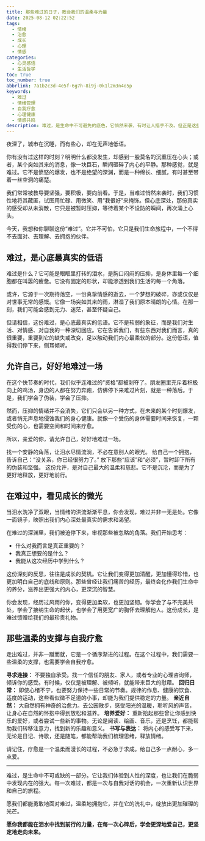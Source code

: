 ```yaml
---
title: 那些难过的日子，教会我们的温柔与力量
date: 2025-08-12 02:22:52
tags:
  - 情绪
  - 治愈
  - 成长
  - 心理
  - 情感
categories:
  - 心灵感悟
  - 生活哲学
toc: true
toc_number: true
abbrlink: 7a1b2c3d-4e5f-6g7h-8i9j-0k1l2m3n4o5p
keywords:
  - 难过
  - 情绪管理
  - 自我疗愈
  - 心理健康
  - 情感共鸣
description: 难过，是生命中不可避免的底色，它悄然来袭，有时让人措手不及。但正是这些深沉的时刻，教会我们如何拥抱脆弱，如何在低谷中寻找微光，最终蜕变为更温柔、更坚韧的自己。这篇文章，献给每一个正在经历或曾经历难过的人，愿我们都能在泪水中找到前行的力量。
---
```


夜深了，城市在沉睡，而有些心，却在无声地低语。

你有没有过这样的时刻？明明什么都没发生，却感到一股莫名的沉重压在心头；或者，某个突如其来的消息，像一块巨石，瞬间砸碎了内心的平静。那种感觉，就是难过。它不是愤怒的爆发，也不是绝望的深渊，而是一种绵长、细腻，有时甚至带着一丝空洞的痛楚。

我们常常被教导要坚强，要积极，要向前看。于是，当难过悄然来袭时，我们习惯性地将其藏匿，试图用忙碌、用微笑、用“我很好”来掩饰。但心底深处，那份真实的感受却从未消散，它只是被暂时压抑，等待着某个不设防的瞬间，再次涌上心头。

今天，我想和你聊聊这份“难过”。它并不可怕，它只是我们生命旅程中，一个不得不去面对、去理解、去拥抱的伙伴。

## 难过，是心底最真实的低语

难过是什么？它可能是眼眶里打转的泪水，是胸口闷闷的压抑，是身体里每一个细胞都在叫嚣的疲惫。它没有固定的形状，却能渗透到我们生活的每一个角落。

或许，它源于一次期待落空，一份真挚情感的逝去，一个梦想的破碎，亦或仅仅是对世事无常的感慨。它像一场突如其来的雨，淋湿了我们原本晴朗的心情。在那一刻，我们可能会感到无力、迷茫，甚至怀疑自己。

但请相信，这份难过，是心底最真实的低语。它不是软弱的象征，而是我们对生活、对情感、对自我的一种深切回应。它在告诉我们，有些东西对我们而言，真的很重要，重要到它的缺失或改变，足以触动我们内心最柔软的部分。这份低语，值得我们停下来，侧耳倾听。

## 允许自己，好好地难过一场

在这个快节奏的时代，我们似乎连难过的“资格”都被剥夺了。朋友圈里充斥着积极向上的鸡汤，身边的人都在努力奔跑，仿佛停下来难过片刻，就是一种落后。于是，我们学会了伪装，学会了压抑。

然而，压抑的情绪并不会消失，它们只会以另一种方式，在未来的某个时刻爆发，或者悄无声息地侵蚀我们的身心健康。就像一个受伤的身体需要时间来恢复，一颗受伤的心，也需要空间和时间来疗愈。

所以，亲爱的你，请允许自己，好好地难过一场。

找一个安静的角落，让泪水尽情流淌，不必在意别人的眼光。
给自己一个拥抱，告诉自己：“没关系，你已经很努力了。”
放下那些“应该”和“必须”，暂时卸下所有的伪装和坚强。
这份允许，是对自己最大的温柔和慈悲。它不是沉沦，而是为了更好地释放，更好地前行。

## 在难过中，看见成长的微光

当泪水洗净了双眼，当情绪的洪流渐渐平息，你会发现，难过并非一无是处。它像一面镜子，映照出我们内心深处最真实的需求和渴望。

在难过的深渊里，我们被迫停下来，审视那些被忽略的角落。我们开始思考：
*   什么对我而言是真正重要的？
*   我真正想要的是什么？
*   我能从这次经历中学到什么？

这份深刻的反思，往往是成长的契机。它让我们变得更加清醒，更加懂得珍惜，也更加明白自己的底线和原则。那些曾经让我们痛苦的经历，最终会化作我们生命中的养分，滋养出更强大的内心，更深沉的智慧。

你会发现，经历过风雨的你，变得更加柔软，也更加坚韧。你学会了与不完美共处，学会了接纳生命的起伏，也学会了用更宽广的胸怀去理解他人。这份成长，是难过馈赠给我们的最珍贵礼物。

## 那些温柔的支撑与自我疗愈

走出难过，并非一蹴而就，它是一个循序渐进的过程。在这个过程中，我们需要一些温柔的支撑，也需要学会自我疗愈。

**寻求连接：** 不要独自承受。找一个信任的朋友、家人，或者专业的心理咨询师，倾诉你的感受。有时候，仅仅是被理解、被倾听，就能带来巨大的慰藉。
**回归日常：** 即使心绪不宁，也要努力保持一些日常的节奏。规律的作息、健康的饮食、适度的运动，这些看似微不足道的小事，却能为我们提供稳定的力量。
**亲近自然：** 大自然拥有神奇的治愈力。去公园散步，感受阳光的温暖，聆听风的声音，让身心在自然的怀抱中得到放松和滋养。
**培养爱好：** 重新拾起那些曾让你感到快乐的爱好，或者尝试一些新的事物。无论是阅读、绘画、音乐，还是烹饪，都能帮助我们转移注意力，找到新的乐趣和意义。
**书写与表达：** 将内心的感受写下来，无论是日记、诗歌，还是随笔，都能帮助我们梳理思绪，释放情绪。

请记住，疗愈是一个温柔而漫长的过程，不必急于求成。给自己多一点耐心，多一点爱。

---

难过，是生命中不可或缺的一部分。它让我们体验到人性的深度，也让我们在脆弱中发现内在的强大。每一次难过，都是一次与自我对话的机会，一次重新认识世界和自己的旅程。

愿我们都能勇敢地面对难过，温柔地拥抱它，并在它的洗礼中，绽放出更加璀璨的光芒。

**愿你我都能在泪水中找到前行的力量，在每一次心碎后，学会更深地爱自己，更坚定地走向未来。**